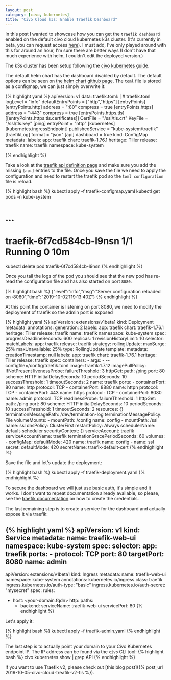 ```yaml
---
layout: post
category: [civo, kubernetes]
title: "Civo Cloud k3s: Enable Traefik Dashboard"
---
```


In this post I wanted to showcase how you can get the `traefik dashboard` enabled on the default civo cloud kubernetes k3s cluster. (It's currently in beta, you can request access [here](https://www.civo.com/kube100)). I must add, I've only played around with this for around an hour, I'm sure there are better ways (I don't have that much experience with helm, I couldn't edit the deployed version.)

The k3s cluster has been setup following the [civo kubernetes guide](https://www.civo.com/learn/kubernetes-cluster-administration-using-civo-cli).

The default helm chart has the dashboard disabled by default. The default options can be seen on [the helm chart github page](https://github.com/helm/charts/tree/master/stable/traefik#configuration). The `toml` file is stored as a configmap, we can just simply overwrite it:

<!-- more -->

{% highlight yaml %}
apiVersion: v1
data:
  traefik.toml: |
    # traefik.toml
    logLevel = "info"
    defaultEntryPoints = ["http","https"]
    [entryPoints]
      [entryPoints.http]
      address = ":80"
      compress = true
      [entryPoints.https]
      address = ":443"
      compress = true
        [entryPoints.https.tls]
          [[entryPoints.https.tls.certificates]]
          CertFile = "/ssl/tls.crt"
          KeyFile = "/ssl/tls.key"
    [ping]
    entryPoint = "http"
    [kubernetes]
      [kubernetes.ingressEndpoint]
      publishedService = "kube-system/traefik"
    [traefikLog]
      format = "json"
    [api]
      dashboard = true
kind: ConfigMap
metadata:
  labels:
    app: traefik
    chart: traefik-1.76.1
    heritage: Tiller
    release: traefik
  name: traefik
  namespace: kube-system

{% endhighlight %}

Take a look at the [traefik api definition page](https://docs.traefik.io/v1.7/configuration/api/) and make sure you add the missing `[api]` entries to the file. Once you save the file we need to apply the configuration and need to restart the traefik pod so the `toml configuration` file is reload.

{% highlight bash %}
kubectl apply -f traefik-configmap.yaml
kubectl get pods -n kube-system
# ...
# traefik-6f7cd584cb-l9nsn         1/1     Running     0          10m
kubectl delete pod traefik-6f7cd584cb-l9nsn
{% endhighlight %}

Once you tail the logs of the pod you should see that the new pod has re-read the configuration file and has also started on port `8080`.

{% highlight bash %}
{"level":"info","msg":"Server configuration reloaded on :8080","time":"2019-10-02T19:13:40Z"}
{% endhighlight %}

At this point the container is listening on port 8080, we need to modify the deployment of traefik so the admin port is exposed

{% highlight yaml %}
apiVersion: extensions/v1beta1
kind: Deployment
metadata:
  annotations:
  generation: 2
  labels:
    app: traefik
    chart: traefik-1.76.1
    heritage: Tiller
    release: traefik
  name: traefik
  namespace: kube-system
spec:
  progressDeadlineSeconds: 600
  replicas: 1
  revisionHistoryLimit: 10
  selector:
    matchLabels:
      app: traefik
      release: traefik
  strategy:
    rollingUpdate:
      maxSurge: 25%
      maxUnavailable: 25%
    type: RollingUpdate
  template:
    metadata:
      creationTimestamp: null
      labels:
        app: traefik
        chart: traefik-1.76.1
        heritage: Tiller
        release: traefik
    spec:
      containers:
      - args:
        - --configfile=/config/traefik.toml
        image: traefik:1.7.12
        imagePullPolicy: IfNotPresent
        livenessProbe:
          failureThreshold: 3
          httpGet:
            path: /ping
            port: 80
            scheme: HTTP
          initialDelaySeconds: 10
          periodSeconds: 10
          successThreshold: 1
          timeoutSeconds: 2
        name: traefik
        ports:
        - containerPort: 80
          name: http
          protocol: TCP
        - containerPort: 8880
          name: httpn
          protocol: TCP
        - containerPort: 443
          name: https
          protocol: TCP
        - containerPort: 8080
          name: admin
          protocol: TCP
        readinessProbe:
          failureThreshold: 1
          httpGet:
            path: /ping
            port: 80
            scheme: HTTP
          initialDelaySeconds: 10
          periodSeconds: 10
          successThreshold: 1
          timeoutSeconds: 2
        resources: {}
        terminationMessagePath: /dev/termination-log
        terminationMessagePolicy: File
        volumeMounts:
        - mountPath: /config
          name: config
        - mountPath: /ssl
          name: ssl
      dnsPolicy: ClusterFirst
      restartPolicy: Always
      schedulerName: default-scheduler
      securityContext: {}
      serviceAccount: traefik
      serviceAccountName: traefik
      terminationGracePeriodSeconds: 60
      volumes:
      - configMap:
          defaultMode: 420
          name: traefik
        name: config
      - name: ssl
        secret:
          defaultMode: 420
          secretName: traefik-default-cert
{% endhighlight %}

Save the file and let's update the deployment:

{% highlight bash %}
kubectl apply -f traefik-deployment.yaml
{% endhighlight %}

To secure the dashboard we will just use basic auth, it's simple and it works. I don't want to repeat documentation already available, so please, see the [traefik documentation](https://docs.traefik.io/v1.7/user-guide/kubernetes/#basic-authentication) on how to create the credentials.

The last remaining step is to create a service for the dashboard and actually expose it via traefik:

{% highlight yaml %}
apiVersion: v1
kind: Service
metadata:
  name: traefik-web-ui
  namespace: kube-system
spec:
  selector:
    app: traefik
  ports:
    - protocol: TCP
      port: 80
      targetPort: 8080
      name: admin
---
apiVersion: extensions/v1beta1
kind: Ingress
metadata:
  name: traefik-web-ui
  namespace: kube-system
  annotations:
    kubernetes.io/ingress.class: traefik
    ingress.kubernetes.io/auth-type: "basic"
    ingress.kubernetes.io/auth-secret: "mysecret"
spec:
  rules:
  - host: <your-domain.fqdn>
    http:
      paths:
      - backend:
          serviceName: traefik-web-ui
          servicePort: 80
{% endhighlight %}

Let's apply it:

{% highlight bash %}
kubectl apply -f traefik-admin.yaml
{% endhighlight %}

The last step is to actually point your domain to your Civo Kubernetes endpoint IP. The IP address can be found via the `civo` CLI tool:
{% highlight bash %}
civo kubernetes show <name of the cluster> | grep API
{% endhighlight %}

If you want to use Traefik v2, please check out [this blog post]({% post_url 2019-10-05-civo-cloud-treafik-v2-tls %}).

